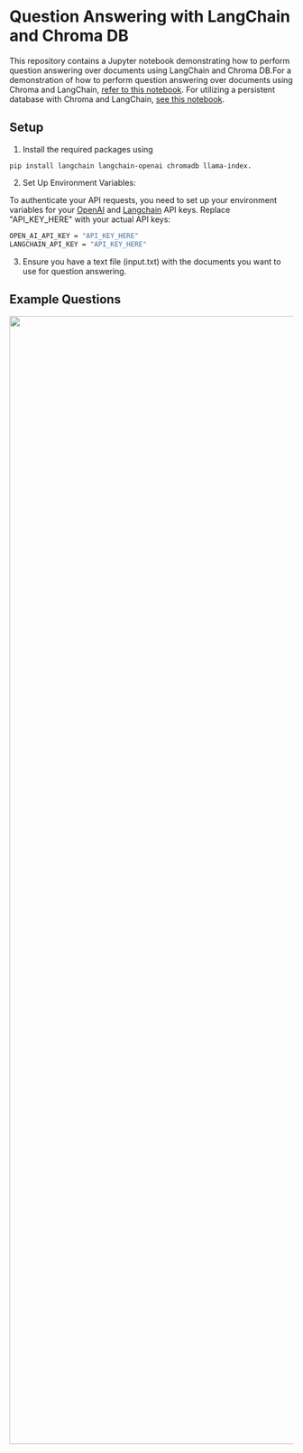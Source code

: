 # Question Answering with LangChain and Chroma DB
This repository contains a Jupyter notebook demonstrating how to perform question answering over documents using LangChain and Chroma DB.For a demonstration of how to perform question answering over documents using Chroma and LangChain, [refer to this notebook](https://github.com/isabeljohnson001/Document-Ask-GPT/blob/main/Chroma_QA_Pairs.ipynb). For utilizing a persistent database with Chroma and LangChain, [see this notebook](https://github.com/isabeljohnson001/Document-Ask-GPT/blob/main/Chroma-Persistent_QA_Pairs.ipynb).

## Setup
1. Install the required packages using 

```
pip install langchain langchain-openai chromadb llama-index.
```

2. Set Up Environment Variables:

To authenticate your API requests, you need to set up your environment variables for your [OpenAI](https://platform.openai.com/api-keys) and [Langchain](https://smith.langchain.com/o/62b71014-e718-5aff-a663-8a0f4862dcd7/settings) API keys. Replace "API_KEY_HERE" with your actual API keys:

```bash
OPEN_AI_API_KEY = "API_KEY_HERE"
LANGCHAIN_API_KEY = "API_KEY_HERE"
```

3. Ensure you have a text file (input.txt) with the documents you want to use for question answering.


## Example Questions
<p>
<img src=[(https://github.com/isabeljohnson001/Document-Ask-GPT/blob/main/qa_results.png)](https://github.com/isabeljohnson001/Document-Ask-GPT/blob/main/qa_results.png)" width="2000"/>
</br>

